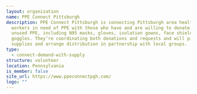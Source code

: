 ```yaml
---
layout: organization
name: PPE Connect Pittsburgh
description: PPE Connect Pittsburgh is connecting Pittsburgh area healthcare
  workers in need of PPE with those who have and are willing to donate new,
  unused PPE, including N95 masks, gloves, isolation gowns, face shields and
  goggles. They’re coordinating both donations and requests and will pick up
  supplies and arrange distribution in partnership with local groups.
type:
  - connect-demand-with-supply
structure: volunteer
location: Pennsylvania
is_member: false
site_url: https://www.ppeconnectpgh.com/
logo: ""
---
```

